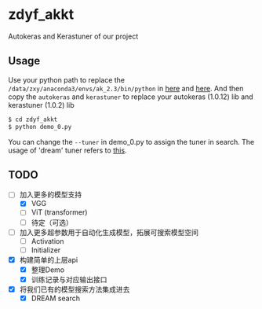 # zdyf_akkt
Autokeras and Kerastuner of our project


## Usage

Use your python path to replace the `/data/zxy/anaconda3/envs/ak_2.3/bin/python` in [here](./Autokeras/engine/tuner.py) and [here](./utils/load_test_utils.py).
And then copy the `autokeras` and  `kerastuner` to replace your autokeras (1.0.12) lib and kerastuner (1.0.2) lib

```bash
$ cd zdyf_akkt
$ python demo_0.py
```

You can change the `--tuner` in demo_0.py to assign the tuner in search. The usage of 'dream' tuner refers to [this](https://github.com/shiningrain/DREAM).


## TODO
- [ ] 加入更多的模型支持
  - [x]  VGG
  - [ ]  ViT (transformer)
  - [ ]  待定（可选）
- [ ] 加入更多超参数用于自动化生成模型，拓展可搜索模型空间
  - [ ] Activation
  - [ ] Initializer
- [x] 构建简单的上层api
  - [x] 整理Demo
  - [x] 训练记录与对应输出接口
- [x] 将我们已有的模型搜索方法集成进去
  - [x] DREAM search
